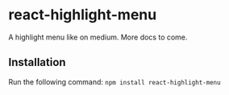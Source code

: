 # react-highlight-menu

A highlight menu like on medium. More docs to come.

## Installation

Run the following command:
`npm install react-highlight-menu`
